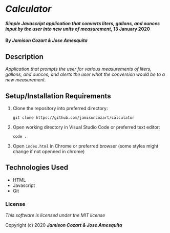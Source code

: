 # _Calculator_

#### _Simple Javascript application that converts liters, gallons, and ounces input by the user into new units of measurement_, 13 January 2020

#### By _**Jamison Cozart & Jose Amesquita**_

## Description

_Application that prompts the user for various measurements of liters, gallons, and ounces, and alerts the user what the conversion would be to a new measurement._

## Setup/Installation Requirements

1. Clone the repository into preferred directory:
    ```
    git clone https://github.com/jamisoncozart/calculator
    ```
2. Open working directory in Visual Studio Code or preferred text editor:
    ```
    code .
    ```
3. Open `index.html` in Chrome or preferred browser (some styles might change if not openned in chrome)

## Technologies Used

* HTML
* Javascript
* Git

### License

*This software is licensed under the MIT license*

Copyright (c) 2020 **_Jamison Cozart & Jose Amesquita_**